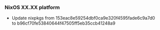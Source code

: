 
### NixOS XX.XX platform

- Update nixpkgs from 153eac8e59254dbf0ca9e320f4595fade6c9a7d0 to b96cf70fe53840644f47505ff5eb35ccb41248a9
